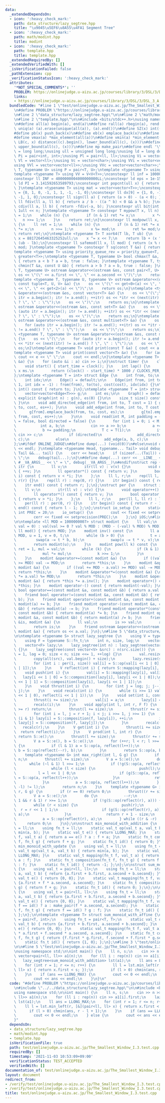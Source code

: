 ```yaml
---
data:
  _extendedDependsOn:
  - icon: ':heavy_check_mark:'
    path: data_structure/lazy_segtree.hpp
    title: "\u9045\u5EF6\u8A55\u4FA1 Segment Tree"
  - icon: ':heavy_check_mark:'
    path: math/modint.hpp
    title: modint
  - icon: ':heavy_check_mark:'
    path: template.hpp
    title: template.hpp
  _extendedRequiredBy: []
  _extendedVerifiedWith: []
  _isVerificationFailed: false
  _pathExtension: cpp
  _verificationStatusIcon: ':heavy_check_mark:'
  attributes:
    '*NOT_SPECIAL_COMMENTS*': ''
    PROBLEM: https://onlinejudge.u-aizu.ac.jp/courses/library/3/DSL/3/DSL_3_A
    links:
    - https://onlinejudge.u-aizu.ac.jp/courses/library/3/DSL/3/DSL_3_A
  bundledCode: "#line 1 \"test/onlinejudge.u-aizu.ac.jp/The_Smallest_Window_I.3.test.cpp\"\
    \n#define PROBLEM \"https://onlinejudge.u-aizu.ac.jp/courses/library/3/DSL/3/DSL_3_A\"\
    \n#line 2 \"data_structure/lazy_segtree.hpp\"\n\n#line 2 \"math/modint.hpp\"\n\
    \n#line 2 \"template.hpp\"\n\n#include <bits/stdc++.h>\nusing namespace std;\n\
    \n#define all(a) begin(a), end(a)\n#define rall(a) rbegin(a), rend(a)\n#define\
    \ uniq(a) (a).erase(unique(all(a)), (a).end())\n#define SZ(x) int((x).size())\n\
    #define pb(x) push_back(x)\n#define eb(x) emplace_back(x)\n#define vsum(x) reduce(all(x))\n\
    #define vmax(a) *max_element(all(a))\n#define vmin(a) *min_element(all(a))\n#define\
    \ LB(c, x) distance((c).begin(), lower_bound(all(c), (x)))\n#define UB(c, x) distance((c).begin(),\
    \ upper_bound(all(c), (x)))\n#define mp make_pair\n#define endl '\\n'\nusing ll\
    \ = long long;\nusing ull = unsigned long long;\nusing ld = long double;\nusing\
    \ Pi = pair<int, int>;\nusing Pl = pair<ll, ll>;\nusing Vi = vector<int>;\nusing\
    \ Vl = vector<ll>;\nusing Vc = vector<char>;\nusing VVi = vector<vector<int>>;\n\
    using VVl = vector<vector<ll>>;\nusing VVc = vector<vector<char>>;\ntemplate <typename\
    \ T, typename U> using P = pair<T, U>;\ntemplate <typename T> using V = vector<T>;\n\
    template <typename T> using VV = V<V<T>>;\nconstexpr ll inf = 1000000000ll;\n\
    constexpr ll INF = 4000000004000000000LL;\nconstexpr ld eps = 1e-15;\nconstexpr\
    \ ld PI = 3.141592653589793;\nconstexpr int popcnt(ull x) { return __builtin_popcountll(x);\
    \ }\ntemplate <typename T> using mat = vector<vector<T>>;\nconstexpr ll dy[9]\
    \ = {0, 1, 0, -1, 1, 1, -1, -1, 0};\nconstexpr ll dx[9] = {1, 0, -1, 0, 1, -1,\
    \ -1, 1, 0};\nconstexpr ll sign(ll a) { return (a > 0) - (a < 0); }\nconstexpr\
    \ ll fdiv(ll a, ll b) { return a / b - ((a ^ b) < 0 && a % b); }\nconstexpr ll\
    \ cdiv(ll a, ll b) { return -fdiv(-a, b); }\nconstexpr ull bit(int n) { return\
    \ 1ull << n; }\ntemplate <typename T> constexpr T mypow(T x, ll n) {\n    T ret\
    \ = 1;\n    while (n) {\n        if (n & 1) ret *= x;\n        x *= x;\n     \
    \   n >>= 1;\n    }\n    return ret;\n}\nconstexpr ll modpow(ll x, ll n, ll mod)\
    \ {\n    ll ret = 1;\n    while (n) {\n        if (n & 1) ret *= x;\n        x\
    \ *= x;\n        n >>= 1;\n        x %= mod;\n        ret %= mod;\n    }\n   \
    \ return ret;\n}\ntemplate <typename T> T xor64(T lb, T ub) {\n    static ull\
    \ x = 88172645463325252ull;\n    x ^= x << 7;\n    return lb + (x ^= x >> 9) %\
    \ (ub - lb);\n}\nconstexpr ll safemod(ll x, ll mod) { return (x % mod + mod) %\
    \ mod; }\ntemplate <typename T> constexpr T sq(const T &a) { return a * a; }\n\
    template <typename T> using priority_queue_rev = priority_queue<T, vector<T>,\
    \ greater<T>>;\ntemplate <typename T, typename U> bool chmax(T &a, const U &b)\
    \ { return a < b ? a = b, true : false; }\ntemplate <typename T, typename U> bool\
    \ chmin(T &a, const U &b) { return a > b ? a = b, true : false; }\ntemplate <typename\
    \ T, typename U> ostream &operator<<(ostream &os, const pair<T, U> &a) {\n   \
    \ os << \"(\" << a.first << \", \" << a.second << \")\";\n    return os;\n}\n\
    template <typename T, typename U, typename V> ostream &operator<<(ostream &os,\
    \ const tuple<T, U, V> &a) {\n    os << \"(\" << get<0>(a) << \", \" << get<1>(a)\
    \ << \", \" << get<2>(a) << \")\";\n    return os;\n}\ntemplate <typename T> ostream\
    \ &operator<<(ostream &os, const vector<T> &a) {\n    os << \"(\";\n    for (auto\
    \ itr = a.begin(); itr != a.end(); ++itr) os << *itr << (next(itr) != a.end()\
    \ ? \", \" : \"\");\n    os << \")\";\n    return os;\n}\ntemplate <typename T>\
    \ ostream &operator<<(ostream &os, const set<T> &a) {\n    os << \"(\";\n    for\
    \ (auto itr = a.begin(); itr != a.end(); ++itr) os << *itr << (next(itr) != a.end()\
    \ ? \", \" : \"\");\n    os << \")\";\n    return os;\n}\ntemplate <typename T>\
    \ ostream &operator<<(ostream &os, const multiset<T> &a) {\n    os << \"(\";\n\
    \    for (auto itr = a.begin(); itr != a.end(); ++itr) os << *itr << (next(itr)\
    \ != a.end() ? \", \" : \"\");\n    os << \")\";\n    return os;\n}\ntemplate\
    \ <typename T, typename U> ostream &operator<<(ostream &os, const map<T, U> &a)\
    \ {\n    os << \"(\";\n    for (auto itr = a.begin(); itr != a.end(); ++itr) os\
    \ << *itr << (next(itr) != a.end() ? \", \" : \"\");\n    os << \")\";\n    return\
    \ os;\n}\ntemplate <typename T> void print(const T &a) { cout << a << endl; }\n\
    template <typename T> void print(const vector<T> &v) {\n    for (auto &e : v)\
    \ cout << e << \" \";\n    cout << endl;\n}\ntemplate <typename T> void scan(vector<T>\
    \ &a) {\n    for (auto &i : a) cin >> i;\n}\nstruct timer {\n    clock_t start_time;\n\
    \    void start() { start_time = clock(); }\n    int lap() {\n        // return\
    \ x ms.\n        return (clock() - start_time) * 1000 / CLOCKS_PER_SEC;\n    }\n\
    };\ntemplate <typename T = int> struct Edge {\n    int from, to;\n    T cost;\n\
    \    int idx;\n\n    Edge() = default;\n\n    Edge(int from, int to, T cost =\
    \ 1, int idx = -1) : from(from), to(to), cost(cost), idx(idx) {}\n\n    operator\
    \ int() const { return to; }\n};\ntemplate <typename T = int> struct Graph {\n\
    \    vector<vector<Edge<T>>> g;\n    int es;\n\n    Graph() = default;\n\n   \
    \ explicit Graph(int n) : g(n), es(0) {}\n\n    size_t size() const { return g.size();\
    \ }\n\n    void add_directed_edge(int from, int to, T cost = 1) { g[from].emplace_back(from,\
    \ to, cost, es++); }\n\n    void add_edge(int from, int to, T cost = 1) {\n  \
    \      g[from].emplace_back(from, to, cost, es);\n        g[to].emplace_back(to,\
    \ from, cost, es++);\n    }\n\n    void read(int M, int padding = -1, bool weighted\
    \ = false, bool directed = false) {\n        for (int i = 0; i < M; i++) {\n \
    \           int a, b;\n            cin >> a >> b;\n            a += padding;\n\
    \            b += padding;\n            T c = T(1);\n            if (weighted)\
    \ cin >> c;\n            if (directed)\n                add_directed_edge(a, b,\
    \ c);\n            else\n                add_edge(a, b, c);\n        }\n    }\n\
    };\n#ifdef ONLINE_JUDGE\n#define dump(...) (void(0))\n#else\nvoid debug() { cerr\
    \ << endl; }\ntemplate <typename Head, typename... Tail> void debug(Head &&head,\
    \ Tail &&... tail) {\n    cerr << head;\n    if (sizeof...(Tail)) cerr << \",\
    \ \";\n    debug(tail...);\n}\n#define dump(...) cerr << __LINE__ << \": \" <<\
    \ #__VA_ARGS__ << \" = \", debug(__VA_ARGS__)\n#endif\nstruct rep {\n    struct\
    \ itr {\n        ll v;\n        itr(ll v) : v(v) {}\n        void operator++()\
    \ { ++v; }\n        ll operator*() const { return v; }\n        bool operator!=(itr\
    \ i) const { return v < *i; }\n    };\n    ll l, r;\n    rep(ll l, ll r) : l(l),\
    \ r(r) {}\n    rep(ll r) : rep(0, r) {}\n    itr begin() const { return l; };\n\
    \    itr end() const { return r; };\n};\nstruct per {\n    struct itr {\n    \
    \    ll v;\n        itr(ll v) : v(v) {}\n        void operator++() { --v; }\n\
    \        ll operator*() const { return v; }\n        bool operator!=(itr i) const\
    \ { return v > *i; }\n    };\n    ll l, r;\n    per(ll l, ll r) : l(l), r(r) {}\n\
    \    per(ll r) : per(0, r) {}\n    itr begin() const { return r - 1; };\n    itr\
    \ end() const { return l - 1; };\n};\nstruct io_setup {\n    static constexpr\
    \ int PREC = 20;\n    io_setup() {\n        cout << fixed << setprecision(PREC);\n\
    \        cerr << fixed << setprecision(PREC);\n    };\n} iOS;\n#line 4 \"math/modint.hpp\"\
    \n\ntemplate <ll MOD = 1000000007> struct modint {\n    ll val;\n    modint(ll\
    \ val = 0) : val(val >= 0 ? val % MOD : (MOD - (-val) % MOD) % MOD) {}\n    static\
    \ ll mod() { return MOD; }\n    modint inv() const {\n        ll a = val, b =\
    \ MOD, u = 1, v = 0, t;\n        while (b > 0) {\n            t = a / b;\n   \
    \         swap(a -= t * b, b);\n            swap(u -= t * v, v);\n        }\n\
    \        return modint(u);\n    }\n    modint pow(ll k) const {\n        modint\
    \ ret = 1, mul = val;\n        while (k) {\n            if (k & 1) ret *= mul;\n\
    \            mul *= mul;\n            k >>= 1;\n        }\n        return ret;\n\
    \    }\n    modint &operator+=(const modint &a) {\n        if ((val += a.val)\
    \ >= MOD) val -= MOD;\n        return *this;\n    }\n    modint &operator-=(const\
    \ modint &a) {\n        if ((val += MOD - a.val) >= MOD) val -= MOD;\n       \
    \ return *this;\n    }\n    modint &operator*=(const modint &a) {\n        (val\
    \ *= a.val) %= MOD;\n        return *this;\n    }\n    modint &operator/=(const\
    \ modint &a) { return *this *= a.inv(); }\n    modint operator+() const { return\
    \ *this; }\n    modint operator-() const { return modint(-val); }\n    friend\
    \ bool operator==(const modint &a, const modint &b) { return a.val == b.val; }\n\
    \    friend bool operator!=(const modint &a, const modint &b) { return rel_ops::operator!=(a,\
    \ b); }\n    friend modint operator+(const modint &a, const modint &b) { return\
    \ modint(a) += b; }\n    friend modint operator-(const modint &a, const modint\
    \ &b) { return modint(a) -= b; }\n    friend modint operator*(const modint &a,\
    \ const modint &b) { return modint(a) *= b; }\n    friend modint operator/(const\
    \ modint &a, const modint &b) { return modint(a) /= b; }\n    friend istream &operator>>(istream\
    \ &is, modint &a) {\n        ll val;\n        is >> val;\n        a = modint(val);\n\
    \        return is;\n    }\n    friend ostream &operator<<(ostream &os, const\
    \ modint &a) { return os << a.val; }\n};\n#line 5 \"data_structure/lazy_segtree.hpp\"\
    \n\ntemplate <typename S> struct lazy_segtree {\n    using V = typename S::val_t;\n\
    \    using F = typename S::fn_t;\n    int n, size, log;\n    vector<V> val;\n\
    \    vector<F> lazy;\n    lazy_segtree(int n) : lazy_segtree(vector(n, S::e()))\
    \ {}\n    lazy_segtree(const vector<V> &src) : n(src.size()) {\n        for (size\
    \ = 1, log = 0; size < n; size <<= 1, ++log) {}\n        val.resize(size << 1);\n\
    \        copy(all(src), val.begin() + size);\n        lazy.resize(size << 1, S::id());\n\
    \        for (int i : per(1, size)) val[i] = S::op(val[i << 1 | 0], val[i << 1\
    \ | 1]);\n    }\n    V reflect(int i) { return S::mapping(lazy[i], val[i]); }\n\
    \    void push(int i) {\n        val[i] = S::mapping(lazy[i], val[i]);\n     \
    \   lazy[i << 1 | 0] = S::composition(lazy[i], lazy[i << 1 | 0]);\n        lazy[i\
    \ << 1 | 1] = S::composition(lazy[i], lazy[i << 1 | 1]);\n        lazy[i] = S::id();\n\
    \    }\n    void thrust(int i) {\n        for (int j = log; j; j--) push(i >>\
    \ j);\n    }\n    void recalc(int i) {\n        while (i >>= 1) val[i] = S::op(reflect(i\
    \ << 1 | 0), reflect(i << 1 | 1));\n    }\n    void set(int i, const V &a) {\n\
    \        thrust(i += size);\n        val[i] = a;\n        lazy[i] = S::id();\n\
    \        recalc(i);\n    }\n    void apply(int l, int r, F f) {\n        if (l\
    \ >= r) return;\n        thrust(l += size);\n        thrust(r += size - 1);\n\
    \        for (int i = l, j = r + 1; i < j; i >>= 1, j >>= 1) {\n            if\
    \ (i & 1) lazy[i] = S::composition(f, lazy[i]), ++i;\n            if (j & 1) --j,\
    \ lazy[j] = S::composition(f, lazy[j]);\n        }\n        recalc(l);\n     \
    \   recalc(r);\n    }\n    V get(int i) {\n        thrust(i += size);\n      \
    \  return reflect(i);\n    }\n    V prod(int l, int r) {\n        if (l >= r)\
    \ return S::e();\n        thrust(l += size);\n        thrust(r += size - 1);\n\
    \        V a = S::e(), b = S::e();\n        for (++r; l < r; l >>= 1, r >>= 1)\
    \ {\n            if (l & 1) a = S::op(a, reflect(l++));\n            if (r & 1)\
    \ b = S::op(reflect(--r), b);\n        }\n        return S::op(a, b);\n    }\n\
    \    template <typename G> int max_right(int l, G g) {\n        if (l == n) return\
    \ n;\n        thrust(l += size);\n        V a = S::e();\n        do {\n      \
    \      while (~l & 1) l >>= 1;\n            if (!g(S::op(a, reflect(l)))) {\n\
    \                while (l < size) {\n                    push(l);\n          \
    \          l = l << 1 | 0;\n                    if (g(S::op(a, reflect(l)))) a\
    \ = S::op(a, reflect(l++));\n                }\n                return l - size;\n\
    \            }\n            a = S::op(a, reflect(l++));\n        } while ((l &\
    \ -l) != l);\n        return n;\n    }\n    template <typename G> int min_left(int\
    \ r, G g) {\n        if (r == 0) return 0;\n        thrust((r += size) - 1);\n\
    \        V a = S::e();\n        do {\n            --r;\n            while (r >\
    \ 1 && r & 1) r >>= 1;\n            if (!g(S::op(reflect(r), a))) {\n        \
    \        while (r < size) {\n                    push(r);\n                  \
    \  r = r << 1 | 1;\n                    if (g(S::op(reflect(r), a))) a = S::op(reflect(r--),\
    \ a);\n                }\n                return r + 1 - size;\n            }\n\
    \            a = S::op(reflect(r), a);\n        } while ((r & -r) != r);\n   \
    \     return 0;\n    }\n};\n\nstruct min_monoid_with_addition {\n    using val_t\
    \ = ll;\n    using fn_t = ll;\n    static val_t op(val_t a, val_t b) { return\
    \ min(a, b); }\n    static val_t e() { return LLONG_MAX; }\n    static val_t mapping(fn_t\
    \ f, val_t a) { return a == e() ? a : f + a; }\n    static fn_t composition(fn_t\
    \ f, fn_t g) { return f + g; }\n    static fn_t id() { return 0; }\n};\n\nstruct\
    \ min_monoid_with_update {\n    using val_t = ll;\n    using fn_t = ll;\n    static\
    \ val_t op(val_t a, val_t b) { return min(a, b); }\n    static val_t e() { return\
    \ LLONG_MAX; }\n    static val_t mapping(fn_t f, val_t a) { return f == id() ?\
    \ a : f; }\n    static fn_t composition(fn_t f, fn_t g) { return f == id() ? g\
    \ : f; }\n    static fn_t id() { return -1; };\n};\n\nstruct sum_monoid_with_addition\
    \ {\n    using val_t = pair<ll, ll>;\n    using fn_t = ll;\n    static val_t op(val_t\
    \ a, val_t b) { return {a.first + b.first, a.second + b.second}; }\n    static\
    \ val_t e() { return {0, 0}; }\n    static val_t mapping(fn_t f, val_t a) { return\
    \ {a.first + f * a.second, a.second}; }\n    static fn_t composition(fn_t f, fn_t\
    \ g) { return f + g; }\n    static fn_t id() { return 0; };\n};\n\nstruct sum_monoid_with_update\
    \ {\n    using val_t = pair<ll, ll>;\n    using fn_t = ll;\n    static val_t op(val_t\
    \ a, val_t b) { return {a.first + b.first, a.second + b.second}; }\n    static\
    \ val_t e() { return {0, 0}; }\n    static val_t mapping(fn_t f, val_t a) { return\
    \ f == id() ? a : make_pair(f * a.second, a.second); }\n    static fn_t composition(fn_t\
    \ f, fn_t g) { return f == id() ? g : f; }\n    static fn_t id() { return LLONG_MIN;\
    \ };\n};\n\ntemplate <typename T> struct sum_monoid_with_affine {\n    using val_t\
    \ = pair<T, int>;\n    using fn_t = pair<T, T>;\n    static val_t op(val_t a,\
    \ val_t b) { return {a.first + b.first, a.second + b.second}; }\n    static val_t\
    \ e() { return {0, 0}; }\n    static val_t mapping(fn_t f, val_t a) { return {f.first\
    \ * a.first + f.second * a.second, a.second}; }\n    static fn_t composition(fn_t\
    \ f, fn_t g) { return {f.first * g.first, f.second + f.first * g.second}; }\n\
    \    static fn_t id() { return {1, 0}; };\n};\n#line 3 \"test/onlinejudge.u-aizu.ac.jp/The_Smallest_Window_I.3.test.cpp\"\
    \n\n#line 5 \"test/onlinejudge.u-aizu.ac.jp/The_Smallest_Window_I.3.test.cpp\"\
    \nusing namespace std;\n\nint main() {\n    ll n, s;\n    cin >> n >> s;\n   \
    \ vector<pair<ll, ll>> a1(n);\n    for (ll i : rep(n)) cin >> a1[i].first;\n \
    \   lazy_segtree<sum_monoid_with_addition> lst(a1);\n    ll ans = LLONG_MAX;\n\
    \    for (int r = 1; r <= n; r++) {\n        ll l = lst.min_left(r, [&](pair<ll,\
    \ ll> x) { return x.first < s; });\n        if (l > 0) chmin(ans, r - l + 1);\n\
    \    }\n    if (ans == LLONG_MAX) {\n        cout << 0 << endl;\n    } else {\n\
    \        cout << ans << endl;\n    }\n}\n"
  code: "#define PROBLEM \"https://onlinejudge.u-aizu.ac.jp/courses/library/3/DSL/3/DSL_3_A\"\
    \n#include \"../../data_structure/lazy_segtree.hpp\"\n\n#include <bits/stdc++.h>\n\
    using namespace std;\n\nint main() {\n    ll n, s;\n    cin >> n >> s;\n    vector<pair<ll,\
    \ ll>> a1(n);\n    for (ll i : rep(n)) cin >> a1[i].first;\n    lazy_segtree<sum_monoid_with_addition>\
    \ lst(a1);\n    ll ans = LLONG_MAX;\n    for (int r = 1; r <= n; r++) {\n    \
    \    ll l = lst.min_left(r, [&](pair<ll, ll> x) { return x.first < s; });\n  \
    \      if (l > 0) chmin(ans, r - l + 1);\n    }\n    if (ans == LLONG_MAX) {\n\
    \        cout << 0 << endl;\n    } else {\n        cout << ans << endl;\n    }\n\
    }"
  dependsOn:
  - data_structure/lazy_segtree.hpp
  - math/modint.hpp
  - template.hpp
  isVerificationFile: true
  path: test/onlinejudge.u-aizu.ac.jp/The_Smallest_Window_I.3.test.cpp
  requiredBy: []
  timestamp: '2021-11-03 10:53:09+09:00'
  verificationStatus: TEST_ACCEPTED
  verifiedWith: []
documentation_of: test/onlinejudge.u-aizu.ac.jp/The_Smallest_Window_I.3.test.cpp
layout: document
redirect_from:
- /verify/test/onlinejudge.u-aizu.ac.jp/The_Smallest_Window_I.3.test.cpp
- /verify/test/onlinejudge.u-aizu.ac.jp/The_Smallest_Window_I.3.test.cpp.html
title: test/onlinejudge.u-aizu.ac.jp/The_Smallest_Window_I.3.test.cpp
---
```

